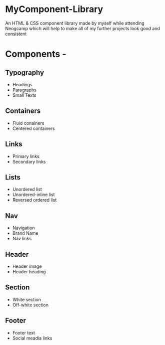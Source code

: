 # MyComponent-Library
An HTML &amp; CSS component library made by myself while attending Neogcamp which will help to make all of my further projects look good and consistent

# Components -
## Typography
- Headings
- Paragraphs
- Small Texts
## Containers
- Fluid conainers
- Centered containers
## Links 
- Primary links
- Secondary links
## Lists
- Unordered list
- Unordered-inline list
- Reversed ordered list
## Nav
- Navigation
- Brand Name
- Nav links
## Header
- Header image
- Header heading
## Section 
- White section
- Off-white section
 ## Footer
 - Footer text
 - Social meadia links
